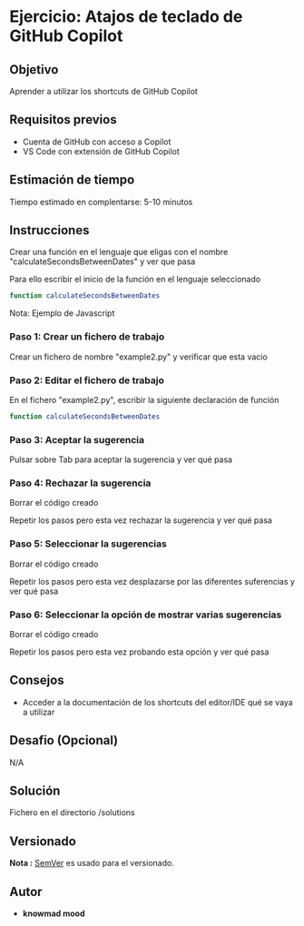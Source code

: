# Ejercicio: Atajos de teclado de GitHub Copilot

## Objetivo

Aprender a utilizar los shortcuts de GitHub Copilot

## Requisitos previos

- Cuenta de GitHub con acceso a Copilot
- VS Code con extensión de GitHub Copilot

## Estimación de tiempo

Tiempo estimado en complentarse: 5-10 minutos

## Instrucciones

Crear una función en el lenguaje que eligas con el nombre "calculateSecondsBetweenDates" y ver que pasa

Para ello escribir el inicio de la función en el lenguaje seleccionado

```bash
function calculateSecondsBetweenDates
```

Nota: Ejemplo de Javascript

### Paso 1: Crear un fichero de trabajo

Crear un fichero de nombre "example2.py" y verificar que esta vacio

### Paso 2: Editar el fichero de trabajo

En el fichero "example2.py", escribir la siguiente declaración de función

```bash
function calculateSecondsBetweenDates
```

### Paso 3: Aceptar la sugerencia

Pulsar sobre Tab para aceptar la sugerencia y ver qué pasa

### Paso 4: Rechazar la sugerencia

Borrar el código creado

Repetir los pasos pero esta vez rechazar la sugerencia y ver qué pasa

### Paso 5: Seleccionar la sugerencias

Borrar el código creado

Repetir los pasos pero esta vez desplazarse por las diferentes suferencias y ver qué pasa

### Paso 6: Seleccionar la opción de mostrar varias sugerencias

Borrar el código creado

Repetir los pasos pero esta vez probando esta opción y ver qué pasa

## Consejos

- Acceder a la documentación de los shortcuts del editor/IDE qué se vaya a utilizar

## Desafio (Opcional)

N/A

## Solución

Fichero en el directorio /solutions

## Versionado

**Nota :** [SemVer](http://semver.org/) es usado para el versionado.

## Autor

* **knowmad mood**